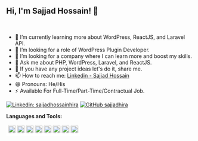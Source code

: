 ## Hi, I'm Sajjad Hossain! 👋

<br/>

- 🌱 I’m currently learning more about WordPress, ReactJS, and Laravel API.
- 🤔 I’m looking for a role of WordPress Plugin Developer.
- 🤔 I’m looking for a company where I can learn more and boost my skills.
- 💬 Ask me about PHP, WordPress, Laravel, and ReactJS.
- 💬 If you have any project ideas let's do it, share me.
- 📫 How to reach me: [Linkedin - Sajjad Hossain](https://www.linkedin.com/in/sajjadhossainhira) 
- 😄 Pronouns: He/His
- ⚡ Available For Full-Time/Part-Time/Contractual Job.

[![Linkedin: sajjadhossainhira](https://img.shields.io/badge/-sajjadhossainhira-blue?style=flat-square&logo=Linkedin&logoColor=white&link=https://www.linkedin.com/in/sajjadhossainhira/)](https://www.linkedin.com/in/sajjadhossainhira/)
[![GitHub sajjadhira](https://img.shields.io/github/followers/sajjadhira?label=follow&style=social)](https://github.com/sajjadhira)



**Languages and Tools:**  
<br/>
<span style="background-color: #fff; padding: 5px;margin-top:5px">
<code><img height="20" src="https://img.shields.io/badge/-PHP-7A86B8?style=for-the-badge&labelColor=black&logo=php&logoColor=7A86B8"></code>
<code><img height="20" src="https://img.shields.io/badge/-Laravel-FF2D20?style=for-the-badge&labelColor=black&logo=laravel&logoColor=FF2D20"></code>
<code><img height="20" src="https://img.shields.io/badge/-WordPress-21759B?style=for-the-badge&labelColor=black&logo=wordpress&logoColor=21759B"></code>
<code><img height="20" src="https://img.shields.io/badge/-python-FFDE56?style=for-the-badge&labelColor=black&logo=python&logoColor=FFDE56"></code>
<code><img height="20" src="https://img.shields.io/badge/-javascript-EFD81D?style=for-the-badge&labelColor=black&logo=javascript&logoColor=EFD81D"></code>
<code><img height="20" src="https://img.shields.io/badge/-reactjs-61DBFB?style=for-the-badge&labelColor=black&logo=react&logoColor=61DBFB"></code>
<code><img height="20" src="https://img.shields.io/badge/-mysql-E48D00?style=for-the-badge&labelColor=black&logo=mysql&logoColor=E48D00"></code>
<code><img height="20" src="https://img.shields.io/badge/-mongodb-3E9737?style=for-the-badge&labelColor=black&logo=mongodb&logoColor=3E9737"></code>


